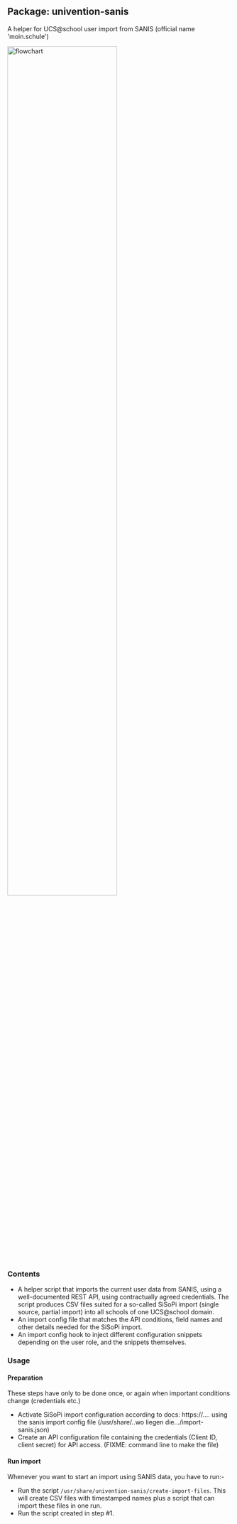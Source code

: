 ## Package: univention-sanis

A helper for UCS@school user import from SANIS (official name 'moin.schule')

<img src="flowchart.png" alt="flowchart" style="width:70%;"/>

### Contents

* A helper script that imports the current user data from SANIS, using a well-documented REST API, using contractually agreed credentials. The script produces CSV files suited for a so-called SiSoPi import (single source, partial import) into all schools of one UCS@school domain.
* An import config file that matches the API conditions, field names and other details needed for the SiSoPi import.
* An import config hook to inject different configuration snippets depending on the user role, and the snippets themselves.

### Usage

#### Preparation

These steps have only to be done once, or again when important conditions change (credentials etc.)

* Activate SiSoPi import configuration according to docs: https://.... using the sanis import config file (/usr/share/..wo liegen die.../import-sanis.json)
* Create an API configuration file containing the credentials (Client ID, client secret) for API access. (FIXME: command line to make the file)

#### Run import

Whenever you want to start an import using SANIS data, you have to run:-

* Run the script `/usr/share/univention-sanis/create-import-files`. This will create CSV files with timestamped names plus a script that can import these files in one run.
* Run the script created in step #1.


